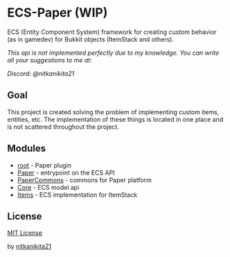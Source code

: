 # ECS-Paper (WIP)
ECS (Entity Component System) framework for creating custom behavior (as in gamedev) for Bukkit objects (ItemStack and others).

*This api is not implemented perfectly due to my knowledge. You can write all your suggestions to me at:*

*Discord: @nitkanikita21*
## Goal
This project is created solving the problem of implementing custom items, entities, etc. The implementation of these things is located in one place and is not scattered throughout the project.
## Modules
* [root](src/main/java/com/nitkanikita21/ecspaper) - Paper plugin
* [Paper](Paper/src/main/java/com/nitkanikita21/ecspaper) - entrypoint on the ECS API
* [PaperCommons](PaperCommons/src/main/java/com/nitkanikita21/ecspaper) - commons for Paper platform
* [Core](Core/src/main/java/com/nitkanikita21/ecspaper/core) - ECS model api
* [Items](Items/src/main/java/com/nitkanikita21/ecspaper/items) - ECS implementation for ItemStack
## License
[MIT License](LICENSE)

by [nitkanikita21](https://github.com/nitkanikita21)